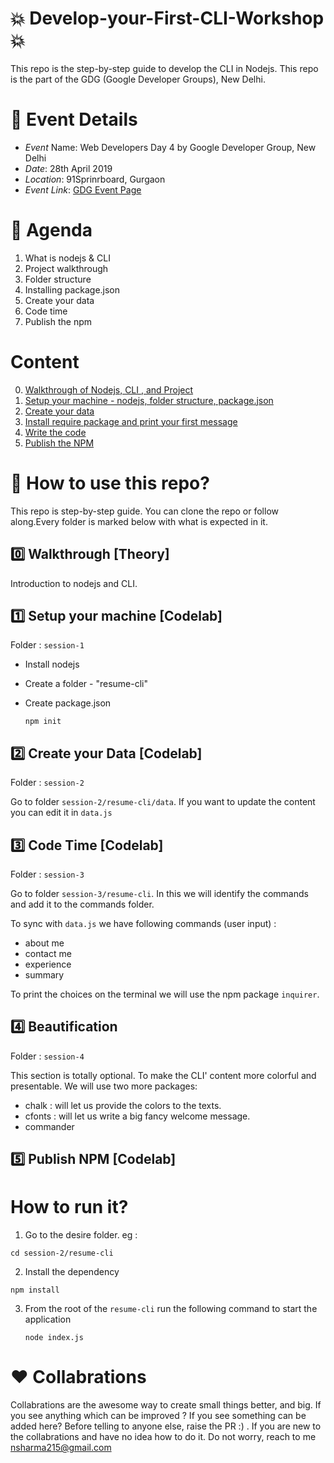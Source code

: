 # :boom: Develop-your-First-CLI-Workshop :boom:

This repo is the step-by-step guide to develop the CLI in Nodejs. This repo is the part of the GDG (Google Developer Groups), New Delhi.

# :calendar: Event Details

- _Event_ Name: Web Developers Day 4 by Google Developer Group, New Delhi
- _Date_: 28th April 2019
- _Location_: 91Sprinrboard, Gurgaon
- _Event Link_: [GDG Event Page](https://www.meetup.com/GDGNewDelhi/events/260830507/)

# :memo: Agenda

1. What is nodejs & CLI
2. Project walkthrough
3. Folder structure
4. Installing package.json
5. Create your data
6. Code time
7. Publish the npm

# Content

0. [Walkthrough of Nodejs, CLI , and Project](#zero-walkthrough-theory)
1. [Setup your machine - nodejs, folder structure, package.json](#one-setup-your-machine-codelab)
1. [Create your data](#two-create-your-data-codelab)
1. [Install require package and print your first message](#three-code-time-codelab)
1. [Write the code](#four-beautification)
1. [Publish the NPM](#five-publish-npm-codelab)

# :bell: How to use this repo?

This repo is step-by-step guide. You can clone the repo or follow along.Every folder is marked
below with what is expected in it.

## :zero: Walkthrough [Theory]

Introduction to nodejs and CLI.

## :one: Setup your machine [Codelab]

Folder : `session-1`

- Install nodejs
- Create a folder - "resume-cli"
- Create package.json

  `npm init`

## :two: Create your Data [Codelab]

Folder : `session-2`

Go to folder `session-2/resume-cli/data`.
If you want to update the content you can edit it in `data.js`

## :three: Code Time [Codelab]

Folder : `session-3`

Go to folder `session-3/resume-cli`.
In this we will identify the commands and add it to the commands folder.

To sync with `data.js` we have following commands (user input) :

- about me
- contact me
- experience
- summary

To print the choices on the terminal we will use the npm package `inquirer`.

## :four: Beautification

Folder : `session-4`

This section is totally optional.
To make the CLI' content more colorful and presentable. We will use two more packages:

- chalk : will let us provide the colors to the texts.
- cfonts : will let us write a big fancy welcome message.
- commander

## :five: Publish NPM [Codelab]

# How to run it?

1. Go to the desire folder. eg :

`cd session-2/resume-cli`

2. Install the dependency

`npm install`

3. From the root of the `resume-cli` run the following command to start the application

   `node index.js`

# :hearts: Collabrations

Collabrations are the awesome way to create small things better, and big. If you see anything which can be improved ? If you see something can be added here? Before telling to anyone else, raise the PR :) . If you are new to the collabrations and have no idea how to do it. Do not worry, reach to me nsharma215@gmail.com
